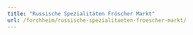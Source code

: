 ```yaml
---
title: "Russische Spezialitäten Fröscher Markt"
url: /forchheim/russische-spezialitaeten-froescher-markt/
---
```

